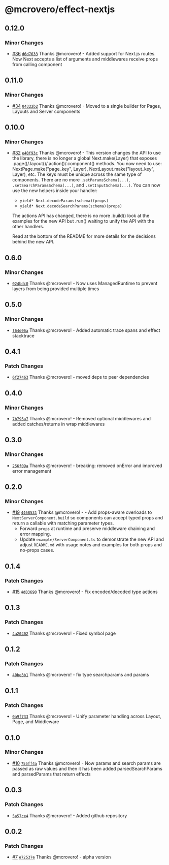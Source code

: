 # @mcrovero/effect-nextjs

## 0.12.0

### Minor Changes

- [#36](https://github.com/mcrovero/effect-nextjs/pull/36) [`d6d7633`](https://github.com/mcrovero/effect-nextjs/commit/d6d76333fa912eae137b4944fa1d4a1473c2d6fb) Thanks @mcrovero! - Added support for Next.js routes. Now Next accepts a list of arguments and middlewares receive props from calling component

## 0.11.0

### Minor Changes

- [#34](https://github.com/mcrovero/effect-nextjs/pull/34) [`04322b2`](https://github.com/mcrovero/effect-nextjs/commit/04322b25390e1df73721b0de4e7a24fae5126b83) Thanks @mcrovero! - Moved to a single builder for Pages, Layouts and Server components

## 0.10.0

### Minor Changes

- [#32](https://github.com/mcrovero/effect-nextjs/pull/32) [`e40f93c`](https://github.com/mcrovero/effect-nextjs/commit/e40f93ccad6143dd734ea3b4b620727e98db384e) Thanks @mcrovero! - This version changes the API to use the library, there is no longer a global Next.make(Layer) that exposes .page()/.layout()/.action()/.component() methods. You now need to use: NextPage.make("page_key", Layer), NextLayout.make("layout_key", Layer), etc.
  The keys must be unique across the same type of components.
  There are no more `.setParamsSchema(...)`, `.setSearchParamsSchema(...)`, and `.setInputSchema(...)`.
  You can now use the new helpers inside your handler:

  - `yield* Next.decodeParams(schema)(props)`
  - `yield* Next.decodeSearchParams(schema)(props)`

  The actions API has changed, there is no more .build() look at the examples for the new API but .run() waiting to unify the API with the other handlers.

  Read at the bottom of the README for more details for the decisions behind the new API.

## 0.6.0

### Minor Changes

- [`024bdc0`](https://github.com/mcrovero/effect-nextjs/commit/024bdc03682591d527f2c104cc67f48819cbfd8d) Thanks @mcrovero! - Now uses ManagedRuntime to prevent layers from being provided multiple times

## 0.5.0

### Minor Changes

- [`f64d06a`](https://github.com/mcrovero/effect-nextjs/commit/f64d06a9e34ef287c30501473bd2db2fad03b037) Thanks @mcrovero! - Added automatic trace spans and effect stacktrace

## 0.4.1

### Patch Changes

- [`6f27463`](https://github.com/mcrovero/effect-nextjs/commit/6f27463e2ebf9e8a581e4a2fafa6ec7a20b11b3a) Thanks @mcrovero! - moved deps to peer dependencies

## 0.4.0

### Minor Changes

- [`7b795a7`](https://github.com/mcrovero/effect-nextjs/commit/7b795a7367251477a76e42538ba172f9c8ebad62) Thanks @mcrovero! - Removed optional middlewares and added catches/returns in wrap middlewares

## 0.3.0

### Minor Changes

- [`256f09a`](https://github.com/mcrovero/effect-nextjs/commit/256f09a4d7d5cd6d57faf30819016a1c172690ae) Thanks @mcrovero! - breaking: removed onError and improved error management

## 0.2.0

### Minor Changes

- [#19](https://github.com/mcrovero/effect-nextjs/pull/19) [`4468531`](https://github.com/mcrovero/effect-nextjs/commit/4468531eeb5aeaea403d400bed0ac6f09b492b84) Thanks @mcrovero! - - Add props-aware overloads to `NextServerComponent.build` so components can accept typed props and return a callable with matching parameter types.
  - Forward `props` at runtime and preserve middleware chaining and error mapping.
  - Update `example/ServerComponent.ts` to demonstrate the new API and adjust `README.md` with usage notes and examples for both props and no-props cases.

## 0.1.4

### Patch Changes

- [#15](https://github.com/mcrovero/effect-nextjs/pull/15) [`4d03690`](https://github.com/mcrovero/effect-nextjs/commit/4d03690e6a9918f15c7633cbde6c1d2548f84ed4) Thanks @mcrovero! - Fix encoded/decoded type actions

## 0.1.3

### Patch Changes

- [`4a20402`](https://github.com/mcrovero/effect-nextjs/commit/4a20402088c3ca6cb44119f68bb07599f91a288d) Thanks @mcrovero! - Fixed symbol page

## 0.1.2

### Patch Changes

- [`40be3b1`](https://github.com/mcrovero/effect-nextjs/commit/40be3b1edc6e0d621485c3efae6b4932024fefef) Thanks @mcrovero! - fix type searchparams and params

## 0.1.1

### Patch Changes

- [`0a9f733`](https://github.com/mcrovero/effect-nextjs/commit/0a9f73343003f3f725a3c922b2bf3aceb165bb1f) Thanks @mcrovero! - Unify parameter handling across Layout, Page, and Middleware

## 0.1.0

### Minor Changes

- [#10](https://github.com/mcrovero/effect-nextjs/pull/10) [`755ff4a`](https://github.com/mcrovero/effect-nextjs/commit/755ff4a73f1f5e44cf20ffd3802aee976ad60522) Thanks @mcrovero! - Now params and search params are passed as raw values and then it has been added parsedSearchParams and parsedParams that return effects

## 0.0.3

### Patch Changes

- [`5a57ce4`](https://github.com/mcrovero/effect-nextjs/commit/5a57ce431f6abc6854428ebc6b5c6757f6fc65c5) Thanks @mcrovero! - Added github repository

## 0.0.2

### Patch Changes

- [#7](https://github.com/mcrovero/effect-nextjs/pull/7) [`e72537e`](https://github.com/mcrovero/effect-nextjs/commit/e72537e0e2e3d0ebc0ebf61055aa3c703612a5dc) Thanks @mcrovero! - alpha version
